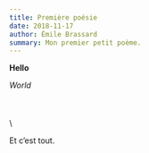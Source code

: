 ```yaml
---
title: Première poésie
date: 2018-11-17
author: Émile Brassard
summary: Mon premier petit poème.
---
```


**Hello**

_World_
\
\
\
\
\

Et c’est tout.
